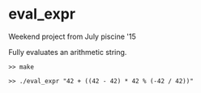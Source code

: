 # eval_expr
Weekend project from July piscine '15

Fully evaluates an arithmetic string.

`>> make`

`>> ./eval_expr "42 + ((42 - 42) * 42 % (-42 / 42))"`
